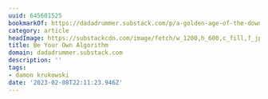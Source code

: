 ```yaml
---
uuid: 645601525
bookmarkOf: https://dadadrummer.substack.com/p/a-golden-age-of-the-download
category: article
headImage: https://substackcdn.com/image/fetch/w_1200,h_600,c_fill,f_jpg,q_auto:good,fl_progressive:steep,g_auto/https%3A%2F%2Fsubstack-post-media.s3.amazonaws.com%2Fpublic%2Fimages%2Fb3c3a1b2-0788-40d5-baf2-c3457530fd7d_2500x2000.jpeg
title: Be Your Own Algorithm
domain: dadadrummer.substack.com
description: ''
tags:
- damon krukowski
date: '2023-02-08T22:11:23.946Z'
---
```



